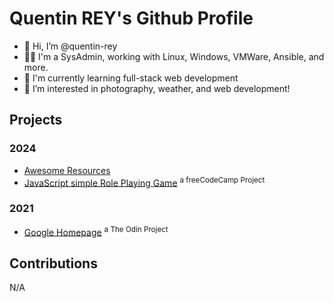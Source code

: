 # Quentin REY's Github Profile

- 👋 Hi, I’m @quentin-rey
- 👨‍💻 I'm a SysAdmin, working with Linux, Windows, VMWare, Ansible, and more.
- 🌱 I'm currently learning full-stack web development
- 👀 I’m interested in photography, weather, and web development!

## Projects

### 2024

- [Awesome Resources](https://github.com/quentin-rey/awesome-resources)
- [JavaScript simple Role Playing Game](https://github.com/quentin-rey/fcc-role-playing-game) <sup>a freeCodeCamp Project</sup>

### 2021

- [Google Homepage](https://github.com/quentin-rey/google-homepage) <sup>a The Odin Project</sup>

## Contributions

N/A
